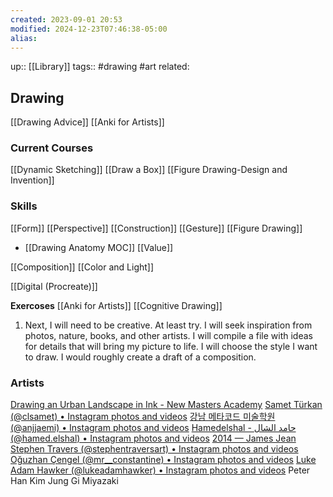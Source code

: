 ```yaml
---
created: 2023-09-01 20:53
modified: 2024-12-23T07:46:38-05:00
alias: 
---
```

up::  [[Library]]
tags:: #drawing #art
related:

## Drawing
[[Drawing Advice]]
[[Anki for Artists]]

### Current Courses
[[Dynamic Sketching]]
[[Draw a Box]]
[[Figure Drawing-Design and Invention]]
### Skills
[[Form]]
[[Perspective]]
[[Construction]]
[[Gesture]]
[[Figure Drawing]]
- [[Drawing Anatomy MOC]]
[[Value]]

[[Composition]]
[[Color and Light]]

[[Digital (Procreate)]]

**Exercoses**
[[Anki for Artists]]
[[Cognitive Drawing]]
1. Next, I will need to be creative. At least try. I will seek inspiration from photos, nature, books, and other artists. I will compile a file with ideas for details that will bring my picture to life. I will choose the style I want to draw. I would roughly create a draft of a composition.

### Artists
[Drawing an Urban Landscape in Ink - New Masters Academy](https://www.nma.art/videolessons/drawing-an-urban-landscape-in-ink/)
[Samet Türkan (@clsamet) • Instagram photos and videos](https://www.instagram.com/clsamet/)
[강남 메타코드 미술학원 (@anjjaemi) • Instagram photos and videos](https://www.instagram.com/anjjaemi/)
[Hamedelshal - حامد الشال (@hamed.elshal) • Instagram photos and videos](https://www.instagram.com/hamed.elshal/)
[2014 — James Jean](http://www.jamesjean.com/sketch2014/gp63dft07txn3bbftampaw2pby9vwn)
[Stephen Travers (@stephentraversart) • Instagram photos and videos](https://www.instagram.com/stephentraversart/?hl=en)
[Oğuzhan Çengel (@mr__constantine) • Instagram photos and videos](https://www.instagram.com/mr__constantine/?hl=en)
[Luke Adam Hawker (@lukeadamhawker) • Instagram photos and videos](https://www.instagram.com/lukeadamhawker)
Peter Han
Kim Jung Gi
Miyazaki
